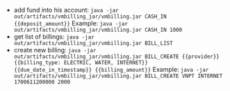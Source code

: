 - add fund into his account:
	```java -jar out/artifacts/vmbilling_jar/vmbilling.jar CASH_IN {{deposit_amount}}```
	Example: ```java -jar out/artifacts/vmbilling_jar/vmbilling.jar CASH_IN 1000```
- get list of billings:
	```java -jar out/artifacts/vmbilling_jar/vmbilling.jar BILL_LIST```
- create new billing:
	```java -jar out/artifacts/vmbilling_jar/vmbilling.jar BILL_CREATE {{provider}} {{billing_type: ELECTRIC, WATER, INTERNET}} {{due_date_in_timestamp}} {{billing_amount}}```
	Example: ```java -jar out/artifacts/vmbilling_jar/vmbilling.jar BILL_CREATE VNPT INTERNET 1700611200000 2000```


